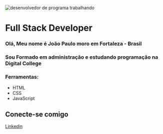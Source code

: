 ![desenvolvedor de programa trabalhando](./Cartoon_Programmer_Writes_Code_Workspace_Concept._Vector-768x449.webp)
# Full Stack Developer
### Olá, Meu nome é João Paulo moro em Fortaleza - Brasil
### Sou Formado em administração e estudando programação na Digital College
### Ferramentas:
- HTML
- CSS
- JavaScript

## Conecte-se comigo
[Linkedin](linkedin.com/in/joao-paulo-paiva-costa-3b04a5120/)
